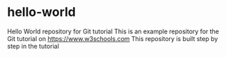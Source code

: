# hello-world

Hello World repository for Git tutorial
This is an example repository for the Git tutorial on https://www.w3schools.com
This repository is built step by step in the tutorial
